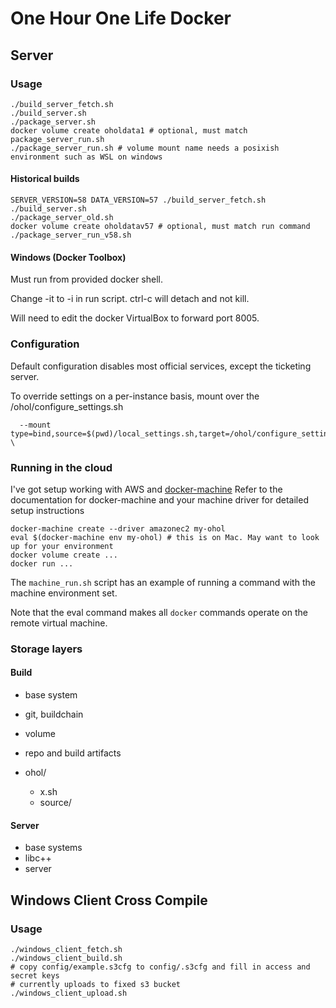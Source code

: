 # One Hour One Life Docker

## Server

### Usage

```
./build_server_fetch.sh
./build_server.sh
./package_server.sh
docker volume create oholdata1 # optional, must match package_server_run.sh
./package_server_run.sh # volume mount name needs a posixish environment such as WSL on windows
```

#### Historical builds

```
SERVER_VERSION=58 DATA_VERSION=57 ./build_server_fetch.sh
./build_server.sh
./package_server_old.sh
docker volume create oholdatav57 # optional, must match run command
./package_server_run_v58.sh
```

#### Windows (Docker Toolbox)

Must run from provided docker shell.

Change -it to -i in run script. ctrl-c will detach and not kill.

Will need to edit the docker VirtualBox to forward port 8005.

### Configuration

Default configuration disables most official services, except the ticketing server.

To override settings on a per-instance basis, mount over the /ohol/configure_settings.sh

```
  --mount type=bind,source=$(pwd)/local_settings.sh,target=/ohol/configure_settings.sh \
```


### Running in the cloud

I've got setup working with AWS and [docker-machine](https://docs.docker.com/machine/overview/) Refer to the documentation for docker-machine and your machine driver for detailed setup instructions

```
docker-machine create --driver amazonec2 my-ohol
eval $(docker-machine env my-ohol) # this is on Mac. May want to look up for your environment
docker volume create ...
docker run ...
```

The `machine_run.sh` script has an example of running a command with the machine environment set.

Note that the eval command makes all `docker` commands operate on the remote virtual machine.

### Storage layers


#### Build

- base system
- git, buildchain
- volume
- repo and build artifacts

- ohol/
  - x.sh
  - source/

#### Server

- base systems
- libc++
- server

## Windows Client Cross Compile

### Usage

```
./windows_client_fetch.sh
./windows_client_build.sh
# copy config/example.s3cfg to config/.s3cfg and fill in access and secret keys
# currently uploads to fixed s3 bucket
./windows_client_upload.sh
```
